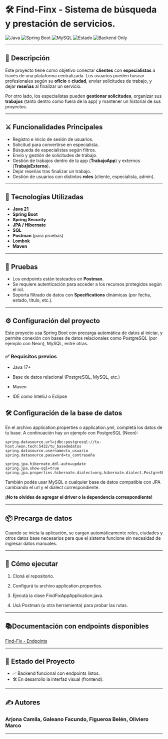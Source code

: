 # 🛠️ Find-Finx - Sistema de búsqueda y prestación de servicios.

![Java](https://img.shields.io/badge/Java-21-blue?logo=java)
![Spring Boot](https://img.shields.io/badge/Spring_Boot-3.0-brightgreen?logo=springboot)
![MySQL](https://img.shields.io/badge/MySQL-8.0-lightgrey?logo=mysql)
![Estado](https://img.shields.io/badge/Estado-En%20Desarrollo-yellow)
![Backend Only](https://img.shields.io/badge/Interfaz-Pendiente-lightblue)

---

## 📌 Descripción

Este proyecto tiene como objetivo conectar **clientes** con **especialistas** a través de una plataforma centralizada. Los usuarios pueden buscar profesionales según su **oficio** o **ciudad**, enviar solicitudes de trabajo, y dejar **reseñas** al finalizar un servicio.

Por otro lado, los especialistas pueden **gestionar solicitudes**, organizar sus **trabajos** (tanto dentro como fuera de la app) y mantener un historial de sus proyectos.

---

## ⚔️ Funcionalidades Principales

- Registro e inicio de sesión de usuarios.
- Solicitud para convertirse en especialista.
- Búsqueda de especialistas según filtros.
- Envío y gestión de solicitudes de trabajo.
- Gestión de trabajos dentro de la app (**TrabajoApp**) y externos (**TrabajoExterno**).
- Dejar reseñas tras finalizar un trabajo.
- Gestión de usuarios con distintos **roles** (cliente, especialista, admin).

---

## 🧱 Tecnologías Utilizadas

- **Java 21**
- **Spring Boot**
- **Spring Security**
- **JPA / Hibernate**
- **SQL**
- **Postman** (para pruebas)
- **Lombok**
- **Maven**

---

## 🧪 Pruebas

- Los endpoints están testeados en **Postman**.
- Se requiere autenticación para acceder a los recursos protegidos según el rol.
- Soporta filtrado de datos con **Specifications** dinámicas (por fecha, estado, título, etc.).

---

## ⚙️ Configuración del proyecto

Este proyecto usa Spring Boot con precarga automática de datos al iniciar, y permite conexión con bases de datos relacionales como PostgreSQL (por ejemplo con Neon), MySQL, entre otras.

### ✅ Requisitos previos

- Java 17+

- Base de datos relacional (PostgreSQL, MySQL, etc.)

- Maven

- IDE como IntelliJ o Eclipse


## 🛠️ Configuración de la base de datos

En el archivo application.properties o application.yml, completá los datos de tu base. A continuación hay un ejemplo con PostgreSQL (Neon):

```properties
spring.datasource.url=jdbc:postgresql://tu-host.neon.tech:5432/tu_basededatos
spring.datasource.username=tu_usuario
spring.datasource.password=tu_contraseña

spring.jpa.hibernate.ddl-auto=update
spring.jpa.show-sql=true
spring.jpa.properties.hibernate.dialect=org.hibernate.dialect.PostgreSQLDialect
```

También podés usar MySQL o cualquier base de datos compatible con JPA cambiando el url y el dialect correspondiente.

**¡No te olvides de agregar el driver o la dependencia correspondiente!**

---

## 📦 Precarga de datos

Cuando se inicia la aplicación, se cargan automáticamente roles, ciudades y otros datos base necesarios para que el sistema funcione sin necesidad de ingresar datos manuales.


---

## 🚀 Cómo ejecutar

1. Cloná el repositorio.


2. Configurá tu archivo application.properties.


3. Ejecutá la clase FindFixAppApplication.java.


4. Usá Postman (u otra herramienta) para probar las rutas.

---

## 📚Documentación con endpoints disponibles

[Find-Fix - Endpoints](https://docs.google.com/document/d/1lvLfzfLlXB_Eut2KI4ePRHm3PPPWE8_JrSTTgYvkI00/edit?usp=sharing)

---

## 📌 Estado del Proyecto

- ✅ Backend funcional con endpoints listos.
- 🛠️ En desarrollo la interfaz visual (frontend).

---

## ✍️ Autores

### **Arjona Camila, Galeano Facundo, Figueroa Belén, Oliviero Marco**

---

